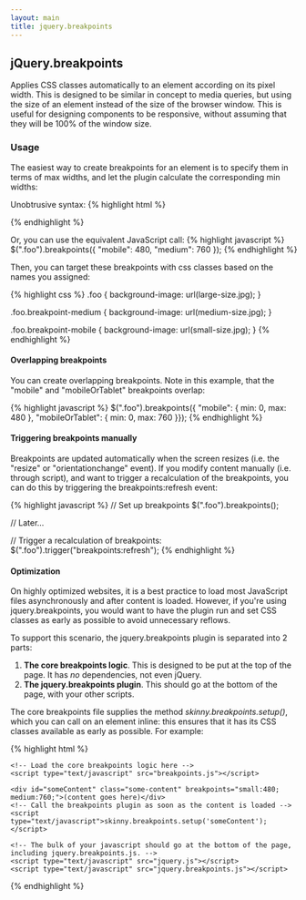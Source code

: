 ```yaml
---
layout: main
title: jquery.breakpoints
---
```


## jQuery.breakpoints
Applies CSS classes automatically to an element according on its pixel width. This is designed to be similar in concept to media queries, but using the size of an element instead of the size of the browser window. This is useful for designing components to be responsive, without assuming that they will be 100% of the window size.

### Usage

The easiest way to create breakpoints for an element is to specify them in terms of max widths, and let the plugin calculate the corresponding min widths:

Unobtrusive syntax:
{% highlight html %}
<div class="foo" data-breakpoints="mobile:480; medium:760;"></div>
{% endhighlight %}

Or, you can use the equivalent JavaScript call:
{% highlight javascript %}
$(".foo").breakpoints({ "mobile": 480, "medium": 760 });
{% endhighlight %}

Then, you can target these breakpoints with css classes based on the names you assigned:

{% highlight css %}
.foo
{
    background-image: url(large-size.jpg);
}

.foo.breakpoint-medium
{
    background-image: url(medium-size.jpg);
}

.foo.breakpoint-mobile
{
    background-image: url(small-size.jpg);
}
{% endhighlight %}

#### Overlapping breakpoints

You can create overlapping breakpoints. Note in this example, that the "mobile" and "mobileOrTablet" breakpoints overlap:

{% highlight javascript %}
$(".foo").breakpoints({ "mobile": { min: 0, max: 480 }, "mobileOrTablet": { min: 0, max: 760 }});
{% endhighlight %}

#### Triggering breakpoints manually

Breakpoints are updated automatically when the screen resizes (i.e. the "resize" or "orientationchange" event). If you modify content manually (i.e. through script), and want to trigger a recalculation of the breakpoints, you can do this by triggering the breakpoints:refresh event:

{% highlight javascript %}
// Set up breakpoints
$(".foo").breakpoints();

// Later...

// Trigger a recalculation of breakpoints:
$(".foo").trigger("breakpoints:refresh");
{% endhighlight %}

#### Optimization

On highly optimized websites, it is a best practice to load most JavaScript files asynchronously and after content is loaded. However, if you're using jquery.breakpoints, you would want to have the plugin run and set CSS classes as early as possible to avoid unnecessary reflows.

To support this scenario, the jquery.breakpoints plugin is separated into 2 parts:

1. **The core breakpoints logic**. This is designed to be put at the top of the page. It has *no* dependencies, not even jQuery.
2. **The jquery.breakpoints plugin**. This should go at the bottom of the page, with your other scripts.

The core breakpoints file supplies the method *skinny.breakpoints.setup()*, which you can call on an element inline: this ensures that it has its CSS classes available as early as possible. For example:

{% highlight html %}
<html>
  <head>
    <link rel="stylesheet" href="content.css"></script>

    <!-- Load the core breakpoints logic here -->
    <script type="text/javascript" src="breakpoints.js"></script>
  </head>
  <body>

    <div id="someContent" class="some-content" breakpoints="small:480; medium:760;">(content goes here)</div>
    <!-- Call the breakpoints plugin as soon as the content is loaded -->
    <script type="text/javascript">skinny.breakpoints.setup('someContent');</script>

    <!-- The bulk of your javascript should go at the bottom of the page, including jquery.breakpoints.js. -->
    <script type="text/javascript" src="jquery.js"></script>
    <script type="text/javascript" src="jquery.breakpoints.js"></script>
  </body>
</html>
{% endhighlight %}